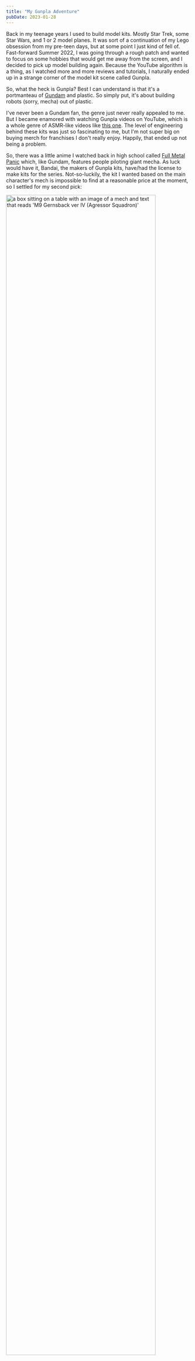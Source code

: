 ```yaml
---
title: "My Gunpla Adventure"
pubDate: 2023-01-28
---
```


Back in my teenage years I used to build model kits. Mostly Star Trek, some Star Wars, and 1 or 2 model planes. It was sort of a continuation of my Lego obsession from my pre-teen days, but at some point I just kind of fell of. Fast-forward Summer 2022, I was going through a rough patch and wanted to focus on some hobbies that would get me away from the screen, and I decided to pick up model building again. Because the YouTube algorithm is a thing, as I watched more and more reviews and tutorials, I naturally ended up in a strange corner of the model kit scene called Gunpla.

So, what the heck is Gunpla? Best I can understand is that it's a portmanteau of [Gundam](https://en.wikipedia.org/wiki/Gundam) and plastic. So simply put, it's about building robots (sorry, mecha) out of plastic.

I've never been a Gundam fan, the genre just never really appealed to me. But I became enamored with watching Gunpla videos on YouTube, which is a whole genre of ASMR-like videos like [this one](https://www.youtube.com/watch?v=Nq88NAAD25k). The level of engineering behind these kits was just so fascinating to me, but I'm not super big on buying merch for franchises I don't really enjoy. Happily, that ended up not being a problem.

So, there was a little anime I watched back in high school called [Full Metal Panic](https://en.wikipedia.org/wiki/Full_Metal_Panic!) which, like Gundam, features people piloting giant mecha. As luck would have it, Bandai, the makers of Gunpla kits, have/had the license to make kits for the series. Not-so-luckily, the kit I wanted based on the main character's mech is impossible to find at a reasonable price at the moment, so I settled for my second pick:

<img src="/media/gunpla/box.jpg" width="90%" alt="a box sitting on a table with an image of a mech and text that reads 'M9 Gernsback ver IV (Agressor Squadron)'" />

So, with the kit in hand, I opened the box and was greeted by a handful of plastic pouches containing what seemed like a thousand parts connected on plastic sprues in a variety of blues and grays. I took out the contents and perused through the included instructions, which read very much like it was designed by Ikea, if Ikea sold miniature giant robots. The writing was all in Japanese, but the illustrations were enough to guide one through the process no matter what language they can read.

<img src="/media/gunpla/all-the-parts.jpg" width="90%" alt="neatly piled plastic sprues sorted by color, an instruction booklet, and a model of R2-D2 lurking in the corner" />

Separating the individual pieces from each sprue was pretty painless. They came off very cleanly and I barely had to use my handy hobby knife to clean up bits of excess plastic, and when I did it cut through like butter. Not a drop of glue was needed, everything snapped together perfectly. I struggled a bit with the smaller parts (of which there were plenty), and there were a couple seemingly microscopic stickers I had to apply, so my iFixIt tweezers came in handy quite a few times.

After a couple hours, I had a pretty sweet looking miniature mecha.

<img src="/media/gunpla/final.jpg" width="90%" alt="the finished model, standing tall, and holding a scary looking gun" />

Putting it together, I was just so amazed by the level of engineering that went into this kit. Putting it all together, I could tell someone put a lot of care and attention into designing this thing, rivaling some of the Lego kits I've built, from the near-seamless fit of all the pieces, to the various types of joints enabling a quite frankly insane level of pose-ability for something this size.

I had a lot of fun doing this, and it was cool to see what this little subculture of model building is like. Would I build another one? For sure, but I don't think it will be a regular thing for me because of how expensive it could get. This kit cost me around $50, and I tend to go hard on stuff like this (see my obscene collection of 2016-2017-era Magic The Gathering cards), so I could see myself spending way too much money on this if I'm not careful.

I'm sure I'll get another kit eventually, but in the meantime there's a seemingly infinite number of those ASMR-style assembly videos, so I can marvel at the the engineering behind these kits second-hand for now.
